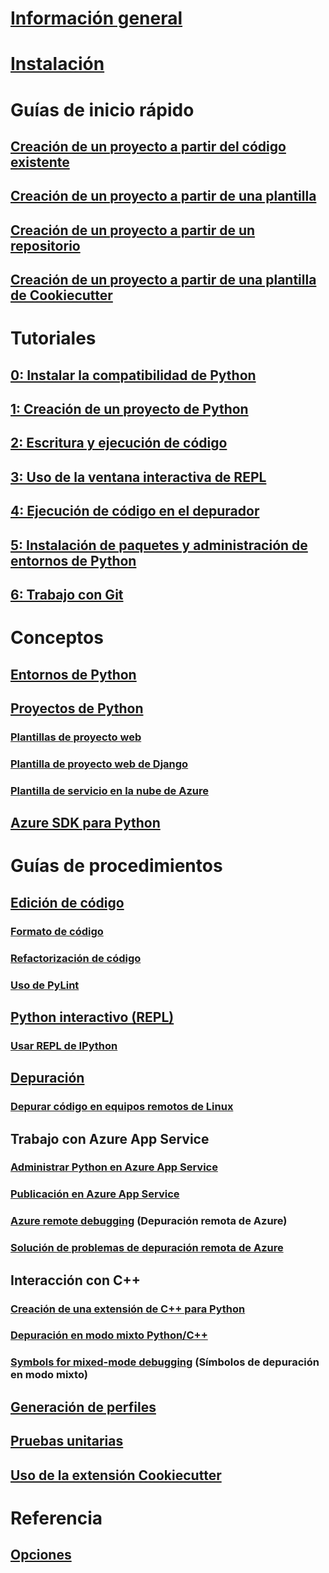 # [Información general](overview-of-python-tools-for-visual-studio.md)
# [Instalación](installing-python-support-in-visual-studio.md)
# Guías de inicio rápido
## [Creación de un proyecto a partir del código existente](quickstart-01-project-from-existing.md)
## [Creación de un proyecto a partir de una plantilla](quickstart-02-python-in-visual-studio-project-from-template.md)
## [Creación de un proyecto a partir de un repositorio](quickstart-03-python-in-visual-studio-project-from-repository.md)
## [Creación de un proyecto a partir de una plantilla de Cookiecutter](quickstart-04-python-in-visual-studio-project-from-cookiecutter.md)
# Tutoriales
## [0: Instalar la compatibilidad de Python](tutorial-working-with-python-in-visual-studio-step-00-installation.md)
## [1: Creación de un proyecto de Python](tutorial-working-with-python-in-visual-studio-step-01-create-project.md)
## [2: Escritura y ejecución de código](tutorial-working-with-python-in-visual-studio-step-02-writing-code.md)
## [3: Uso de la ventana interactiva de REPL](tutorial-working-with-python-in-visual-studio-step-03-interactive-repl.md)
## [4: Ejecución de código en el depurador](tutorial-working-with-python-in-visual-studio-step-04-debugging.md)
## [5: Instalación de paquetes y administración de entornos de Python](tutorial-working-with-python-in-visual-studio-step-05-installing-packages.md)
## [6: Trabajo con Git](tutorial-working-with-python-in-visual-studio-step-06-working-with-git.md)
# Conceptos
## [Entornos de Python](managing-python-environments-in-visual-studio.md)
## [Proyectos de Python](managing-python-projects-in-visual-studio.md)
### [Plantillas de proyecto web](python-web-application-project-templates.md)
### [Plantilla de proyecto web de Django](python-django-web-application-project-template.md)
### [Plantilla de servicio en la nube de Azure](python-azure-cloud-service-project-template.md)
## [Azure SDK para Python](azure-sdk-for-python.md)
# Guías de procedimientos
## [Edición de código](editing-python-code-in-visual-studio.md)
### [Formato de código](formatting-python-code.md)
### [Refactorización de código](refactoring-python-code.md)
### [Uso de PyLint](linting-python-code.md)
## [Python interactivo (REPL)](python-interactive-repl-in-visual-studio.md)
### [Usar REPL de IPython](interactive-repl-ipython.md)
## [Depuración](debugging-python-in-visual-studio.md)
### [Depurar código en equipos remotos de Linux](debugging-python-code-on-remote-linux-machines.md)
## Trabajo con Azure App Service
### [Administrar Python en Azure App Service](managing-python-on-azure-app-service.md)
### [Publicación en Azure App Service](publishing-python-web-applications-to-azure-from-visual-studio.md)
### [Azure remote debugging](debugging-remote-python-code-on-azure.md) (Depuración remota de Azure)
### [Solución de problemas de depuración remota de Azure](debugging-remote-python-code-on-azure-troubleshooting.md)
## Interacción con C++
### [Creación de una extensión de C++ para Python](working-with-c-cpp-python-in-visual-studio.md)
### [Depuración en modo mixto Python/C++](debugging-mixed-mode-c-cpp-python-in-visual-studio.md)
### [Symbols for mixed-mode debugging](debugging-symbols-for-mixed-mode-c-cpp-python.md) (Símbolos de depuración en modo mixto)
## [Generación de perfiles](profiling-python-code-in-visual-studio.md)
## [Pruebas unitarias](unit-testing-python-in-visual-studio.md)
## [Uso de la extensión Cookiecutter](using-python-cookiecutter-templates.md)
# Referencia
## [Opciones](python-support-options-and-settings-in-visual-studio.md)
